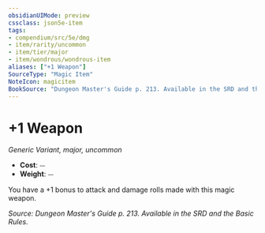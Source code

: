 ```yaml
---
obsidianUIMode: preview
cssclass: json5e-item
tags:
- compendium/src/5e/dmg
- item/rarity/uncommon
- item/tier/major
- item/wondrous/wondrous-item
aliases: ["+1 Weapon"]
SourceType: "Magic Item"
NoteIcon: magicitem
BookSource: "Dungeon Master's Guide p. 213. Available in the SRD and the Basic Rules."
---
```

# +1 Weapon
*Generic Variant, major, uncommon*  

- **Cost**: ⏤
- **Weight**: ⏤

You have a +1 bonus to attack and damage rolls made with this magic weapon.

*Source: Dungeon Master's Guide p. 213. Available in the SRD and the Basic Rules.*